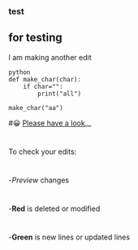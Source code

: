 ### test
## for testing
I am making another edit
```
python
def make_char(char):
	if char="":
		print("all")

make_char("aa")
```
#:grinning: 
[Please have a look](https://www.analyticsvidhya.com/)__
#
To check your edits:
#
-_Preview_ changes
#
-**Red** is deleted or modified
#
-**Green** is new lines or updated lines


